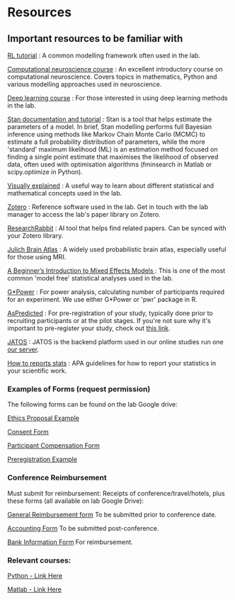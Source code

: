 # Resources

## Important resources to be familiar with

[RL tutorial](https://www.denoudenlab.org/resources-2) : A common modelling framework often used in the lab.

[Computational neuroscience course](https://compneuro.neuromatch.io/tutorials/intro.html) : An excellent introductory course on computational neuroscience. Covers topics in mathematics, Python and various modelling approaches used in neuroscience.

[Deep learning course](https://deeplearning.neuromatch.io/tutorials/intro.html) : For those interested in using deep learning methods in the lab.

[Stan documentation and tutorial](https://mc-stan.org/learn-stan/tutorials.html) : Stan is a tool that helps estimate the parameters of a model. In brief, Stan modelling performs full Bayesian inference using methods like Markov Chain Monte Carlo (MCMC) to estimate a full probability distribution of parameters, while the more 'standard' maximum likelihood (ML) is an estimation method focused on finding a single point estimate that maximises the likelihood of observed data, often used with optimisation algorithms (fminsearch in Matlab or scipy.optimize in Python).

[Visually explained](https://setosa.io/ev/) : A useful way to learn about different statistical and mathematical concepts used in the lab.

[Zotero](https://www.zotero.org/) : Reference software used in the lab. Get in touch with the lab manager to access the lab's paper library on Zotero.

[ResearchRabbit](https://www.researchrabbit.ai/) : AI tool that helps find related papers. Can be synced with your Zotero library.

[Julich Brain Atlas](https://julich-brain-atlas.de/atlas/probabilistic-maps) : A widely used probabilistic brain atlas, especially useful for those using MRI.

[A Beginner’s Introduction to Mixed Effects Models ](https://meghan.rbind.io/blog/2022-06-28-a-beginners-guide-to-mixed-effects-models/) : This is one of the most common 'model free' statistical analyses used in the lab.

[G*Power](https://www.psychologie.hhu.de/arbeitsgruppen/allgemeine-psychologie-und-arbeitspsychologie/gpower) : For power analysis, calculating number of participants required for an experiment. We use either G*Power or 'pwr' package in R.

[AsPredicted](https://aspredicted.org/index.php) : For pre-registration of your study, typically done prior to recruiting participants or at the pilot stages. If you're not sure why it's important to pre-register your study, check out [this link](https://www.cos.io/initiatives/prereg).

[JATOS](https://www.jatos.org/Installation.html) : JATOS is the backend platform used in our online studies run one [our server](https://jatos.psyact.org/jatos/signin). 

[How to reports stats](../docs/assets/pdfs/reporting_stats1.pdf) : APA guidelines for how to report your statistics in your scientific work.

### Examples of Forms (request permission)

The following forms can be found on the lab Google drive: 

[Ethics Proposal Example](https://drive.google.com/drive/u/2/folders/1rlS23RsjcKAfWC5a343TqONbQo3ZAVwk)

[Consent Form](https://drive.google.com/drive/u/2/folders/1rlS23RsjcKAfWC5a343TqONbQo3ZAVwk)

[Participant Compensation Form](https://drive.google.com/drive/u/2/folders/1rlS23RsjcKAfWC5a343TqONbQo3ZAVwk)

[Preregistration Example](https://drive.google.com/drive/u/2/folders/1rlS23RsjcKAfWC5a343TqONbQo3ZAVwk)

### Conference Reimbursement

Must submit for reimbursement: Receipts of conference/travel/hotels, plus these forms (all available on lab Google Drive):

[General Reimbursement form](https://hrweb.tau.ac.il/sites/hr.tau.ac.il/files/media_server/human-resources/Travel/student_toar_travel_request.pdf) To be submitted prior to conference date.

[Accounting Form](https://hrweb.tau.ac.il/sites/hr.tau.ac.il/files/media_server/human-resources/Travel/report.pdf) To be submitted post-conference.

[Bank Information Form](https://drive.google.com/drive/u/2/folders/1vV76oRzBs1z1TG_L0RmcA-8PzZlTI18T) For reimbursement.


### Relevant courses:
        
[Python - Link Here](https://www.codecademy.com/learn/learn-python)

[Matlab - Link Here](https://www.mathworks.com/products/matlab.html)
